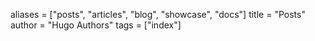 aliases = ["posts", "articles", "blog", "showcase", "docs"]
title = "Posts"
author = "Hugo Authors"
tags = ["index"]
